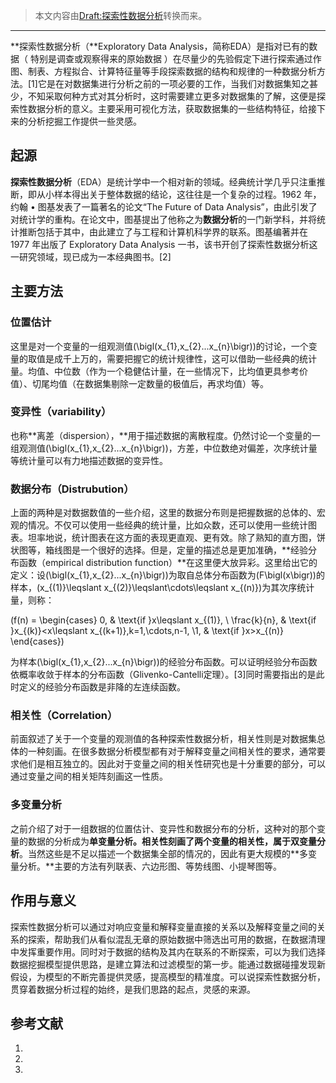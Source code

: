 > 本文内容由[Draft:探索性数据分析](https://zh.wikipedia.org/wiki/Draft:探索性数据分析)转换而来。


-----

**探索性数据分析（**Exploratory Data Analysis，简称EDA）是指对已有的数据（ 特别是调查或观察得来的原始数据 ）在尽量少的先验假定下进行探索通过作图、制表、方程拟合、计算特征量等手段探索数据的结构和规律的一种数据分析方法。\[1\]它是在对数据集进行分析之前的一项必要的工作，当我们对数据集知之甚少，不知采取何种方式对其分析时，这时需要建立更多对数据集的了解，这便是探索性数据分析的意义。主要采用可视化方法，获取数据集的一些结构特征，给接下来的分析挖掘工作提供一些灵感。

## 起源

**探索性数据分析**（EDA）是统计学中一个相对新的领域。经典统计学几乎只注重推断，即从小样本得出关于整体数据的结论，这往往是一个复杂的过程。1962 年，约翰 • 图基发表了一篇著名的论文“The Future of Data Analysis”，由此引发了对统计学的重构。在论文中，图基提出了他称之为**数据分析**的一门新学科，并将统计推断包括于其中，由此建立了与工程和计算机科学界的联系。图基编著并在 1977 年出版了 Exploratory Data Analysis 一书，该书开创了探索性数据分析这一研究领域，现已成为一本经典图书。\[2\]

## 主要方法

### 位置估计

这里是对一个变量的一组观测值\(\bigl(x_{1},x_{2}...x_{n}\bigr)\)的讨论，一个变量的取值是成千上万的，需要把握它的统计规律性，这可以借助一些经典的统计量。均值、中位数（作为一个稳健估计量，在一些情况下，比均值更具参考价值）、切尾均值（在数据集剔除一定数量的极值后，再求均值）等。

### 变异性（variability）

也称**离差（dispersion），**用于描述数据的离散程度。仍然讨论一个变量的一组观测值\(\bigl(x_{1},x_{2}...x_{n}\bigr)\)，方差，中位数绝对偏差，次序统计量等统计量可以有力地描述数据的变异性。

### 数据分布（Distrubution）

上面的两种是对数据数值的一些介绍，这里的数据分布则是把握数据的总体的、宏观的情况。不仅可以使用一些经典的统计量，比如众数，还可以使用一些统计图表。坦率地说，统计图表在这方面的表现更直观、更有效。除了熟知的直方图，饼状图等，箱线图是一个很好的选择。但是，定量的描述总是更加准确，**经验分布函数（empirical distribution function）**在这里便大放异彩。这里给出它的定义：设\(\bigl(x_{1},x_{2}...x_{n}\bigr)\)为取自总体分布函数为\(F\bigl(x\bigr)\)的样本，\(x_{(1)}\leqslant x_{(2)}\leqslant\cdots\leqslant x_{(n)}\)为其次序统计量，则称：

\(f(n) = \begin{cases} 0, & \text{if }x\leqslant x_{(1)}, \\ \frac{k}{n}, & \text{if }x_{(k)}<x\leqslant x_{(k+1)},k=1,\cdots,n-1, \\1,  & \text{if }x>x_{(n)} \end{cases}\)

为样本\(\bigl(x_{1},x_{2}...x_{n}\bigr)\)的经验分布函数。可以证明经验分布函数依概率收敛于样本的分布函数（Glivenko-Cantelli定理）。\[3\]同时需要指出的是此时定义的经验分布函数是非降的左连续函数。

### 相关性（Correlation）

前面叙述了关于一个变量的观测值的各种探索性数据分析，相关性则是对数据集总体的一种刻画。在很多数据分析模型都有对于解释变量之间相关性的要求，通常要求他们是相互独立的。因此对于变量之间的相关性研究也是十分重要的部分，可以通过变量之间的相关矩阵刻画这一性质。

### 多变量分析

之前介绍了对于一组数据的位置估计、变异性和数据分布的分析，这种对的那个变量的数据的分析成为**单变量分析。**相关性刻画了两个变量的相关性，属于**双变量分析**。当然这些是不足以描述一个数据集全部的情况的，因此有更大规模的**多变量分析。**主要的方法有列联表、六边形图、等势线图、小提琴图等。

## 作用与意义

探索性数据分析可以通过对响应变量和解释变量直接的关系以及解释变量之间的关系的探索，帮助我们从看似混乱无章的原始数据中筛选出可用的数据，在数据清理中发挥重要作用。同时对于数据的结构及其内在联系的不断探索，可以为我们选择数据挖掘模型提供思路，是建立算法和过滤模型的第一步。能通过数据碰撞发现新假设，为模型的不断完善提供灵感，提高模型的精准度。可以说探索性数据分析，贯穿着数据分析过程的始终，是我们思路的起点，灵感的来源。

## 参考文献

1.
2.
3.